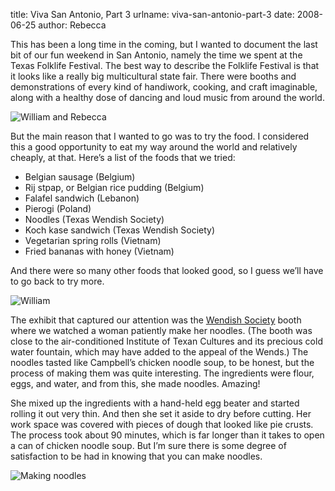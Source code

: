 title: Viva San Antonio, Part 3
urlname: viva-san-antonio-part-3
date: 2008-06-25
author: Rebecca

This has been a long time in the coming, but I wanted to document the last bit
of our fun weekend in San Antonio, namely the time we spent at the Texas
Folklife Festival. The best way to describe the Folklife Festival is that it
looks like a really big multicultural state fair. There were booths and
demonstrations of every kind of handiwork, cooking, and craft imaginable, along
with a healthy dose of dancing and loud music from around the world.

<img src="{static}/images/2008-06-14-folklife-01.jpg" alt="William and Rebecca" class="img-fluid">

But the main reason that I wanted to go was to try the food. I considered this a
good opportunity to eat my way around the world and relatively cheaply, at that.
Here&#x02bc;s a list of the foods that we tried:

*   Belgian sausage (Belgium)
*   Rij stpap, or Belgian rice pudding (Belgium)
*   Falafel sandwich (Lebanon)
*   Pierogi (Poland)
*   Noodles (Texas Wendish Society)
*   Koch kase sandwich (Texas Wendish Society)
*   Vegetarian spring rolls (Vietnam)
*   Fried bananas with honey (Vietnam)

And there were so many other foods that looked good, so I guess we&#x02bc;ll
have to go back to try more.

<img src="{static}/images/2008-06-14-folklife-02.jpg" alt="William" class="img-fluid">

The exhibit that captured our attention was the [Wendish Society][a] booth where
we watched a woman patiently make her noodles. (The booth was close to the
air-conditioned Institute of Texan Cultures and its precious cold water
fountain, which may have added to the appeal of the Wends.) The noodles tasted
like Campbell&#x02bc;s chicken noodle soup, to be honest, but the process of
making them was quite interesting. The ingredients were flour, eggs, and water,
and from this, she made noodles. Amazing!

She mixed up the ingredients with a hand-held egg beater and started rolling it
out very thin. And then she set it aside to dry before cutting. Her work space
was covered with pieces of dough that looked like pie crusts. The process took
about 90 minutes, which is far longer than it takes to open a can of chicken
noodle soup. But I&#x02bc;m sure there is some degree of satisfaction to be had
in knowing that you can make noodles.

<img src="{static}/images/2008-06-14-folklife-03.jpg" alt="Making noodles" class="img-fluid">

[a]: http://texaswendish.org/

